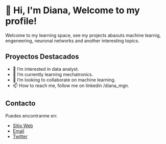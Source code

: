 <!DOCTYPE html>
<html lang="es">
<head>
    <meta charset="UTF-8">
    <meta name="viewport" content="width=device-width, initial-scale=1.0">
    <title> GitHub Profile </title>
</head>
<body>

<h1>👋 Hi, I'm Diana, Welcome to my profile!</h1>

<p> Welcome to my learning space, see my projects abaouts machine learnig, engeneering, neuronal networks and another interesting topics. </p>

<h2>Proyectos Destacados</h2>

<ul>
    <li> 👀 I’m interested in data analyst. </li>
    <li> 🌱 I’m currently learning mechatronics. </li>
    <li> 💞️ I’m looking to collaborate on machine learning. </li>
    <li> 📫 How to reach me, follow me on linkedin /diana_mgn. </li>
</ul>

<h2>Contacto</h2>

<p>Puedes encontrarme en:</p>

<ul>
    <li><a href="[Enlace a tu sitio web]">Sitio Web</a></li>
    <li><a href="mailto:tuemail@example.com">Email</a></li>
    <li><a href="https://twitter.com/tucuenta">Twitter</a></li>
    <!-- Agrega tus redes sociales o cualquier otro medio de contacto -->
</ul>

</body>
</html>
